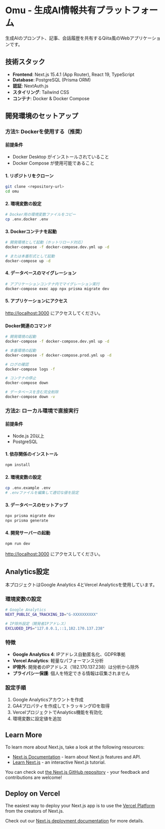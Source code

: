 # Omu - 生成AI情報共有プラットフォーム

生成AIのプロンプト、記事、会話履歴を共有するQiita風のWebアプリケーションです。

## 技術スタック

- **Frontend**: Next.js 15.4.1 (App Router), React 19, TypeScript
- **Database**: PostgreSQL (Prisma ORM)
- **認証**: NextAuth.js
- **スタイリング**: Tailwind CSS
- **コンテナ**: Docker & Docker Compose

## 開発環境のセットアップ

### 方法1: Dockerを使用する（推奨）

#### 前提条件
- Docker Desktop がインストールされていること
- Docker Compose が使用可能であること

#### 1. リポジトリをクローン

```bash
git clone <repository-url>
cd omu
```

#### 2. 環境変数の設定

```bash
# Docker用の環境変数ファイルをコピー
cp .env.docker .env
```

#### 3. Dockerコンテナを起動

```bash
# 開発環境として起動（ホットリロード対応）
docker-compose -f docker-compose.dev.yml up -d

# または本番形式として起動
docker-compose up -d
```

#### 4. データベースのマイグレーション

```bash
# アプリケーションコンテナ内でマイグレーション実行
docker-compose exec app npx prisma migrate dev
```

#### 5. アプリケーションにアクセス

[http://localhost:3000](http://localhost:3000) にアクセスしてください。

#### Docker関連のコマンド

```bash
# 開発環境の起動
docker-compose -f docker-compose.dev.yml up -d

# 本番環境の起動
docker-compose -f docker-compose.prod.yml up -d

# ログの確認
docker-compose logs -f

# コンテナの停止
docker-compose down

# データベースを含む完全削除
docker-compose down -v
```

### 方法2: ローカル環境で直接実行

#### 前提条件
- Node.js 20以上
- PostgreSQL

#### 1. 依存関係のインストール

```bash
npm install
```

#### 2. 環境変数の設定

```bash
cp .env.example .env
# .envファイルを編集して適切な値を設定
```

#### 3. データベースのセットアップ

```bash
npx prisma migrate dev
npx prisma generate
```

#### 4. 開発サーバーの起動

```bash
npm run dev
```

[http://localhost:3000](http://localhost:3000) にアクセスしてください。

## Analytics設定

本プロジェクトはGoogle Analytics 4とVercel Analyticsを使用しています。

### 環境変数の設定

```bash
# Google Analytics
NEXT_PUBLIC_GA_TRACKING_ID="G-XXXXXXXXXX"

# IP除外設定（開発者IPアドレス）
EXCLUDED_IPS="127.0.0.1,::1,182.170.137.238"
```

### 特徴

- **Google Analytics 4**: IPアドレス自動匿名化、GDPR準拠
- **Vercel Analytics**: 軽量なパフォーマンス分析
- **IP除外**: 開発者のIPアドレス（182.170.137.238）は分析から除外
- **プライバシー保護**: 個人を特定できる情報は収集されません

### 設定手順

1. Google Analyticsアカウントを作成
2. GA4プロパティを作成してトラッキングIDを取得
3. VercelプロジェクトでAnalytics機能を有効化
4. 環境変数に設定値を追加

## Learn More

To learn more about Next.js, take a look at the following resources:

- [Next.js Documentation](https://nextjs.org/docs) - learn about Next.js features and API.
- [Learn Next.js](https://nextjs.org/learn) - an interactive Next.js tutorial.

You can check out [the Next.js GitHub repository](https://github.com/vercel/next.js) - your feedback and contributions are welcome!

## Deploy on Vercel

The easiest way to deploy your Next.js app is to use the [Vercel Platform](https://vercel.com/new?utm_medium=default-template&filter=next.js&utm_source=create-next-app&utm_campaign=create-next-app-readme) from the creators of Next.js.

Check out our [Next.js deployment documentation](https://nextjs.org/docs/app/building-your-application/deploying) for more details.
